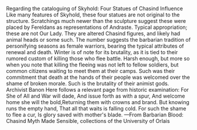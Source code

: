 Regarding the cataloguing of Skyhold: Four Statues of Chasind Influence
Like many features of Skyhold, these four statues are not original to the structure. Scratchings much newer than the sculpture suggest these were placed by Fereldans as representations of Andraste. Typical appropriation; these are not Our Lady. They are altered Chasind figures, and likely had animal heads or some such. The number suggests the barbarian tradition of personifying seasons as female warriors, bearing the typical attributes of renewal and death. Winter is of note for its brutality, as it is tied to their rumored custom of killing those who flee battle. Harsh enough, but more so when you note that killing the fleeing was not left to fellow soldiers, but common citizens waiting to meet them at their camps. Such was their commitment that death at the hands of their people was welcomed over the shame of broken morale. Such is the brutality of their animist gods.
Archivist Banon
Here follows a relevant page from historic examination:
For She of All and War will dade,
And issue forth as with a spur,
And welcome home she will the bold,Returning them with crowns and brand.
But knowing runs the empty hand,
That all that waits is falling cold.
For such the shame to flee a cur,
Is glory saved with mother's blade.
—From Barbarian Blood: Chasind Myth Made Sensible, collections of the University of Orlais
